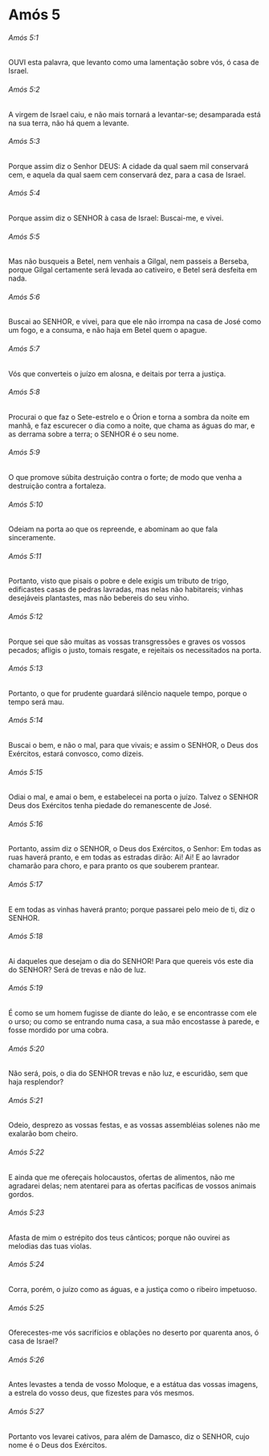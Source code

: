 # Amós 5

###### Amós 5:1

OUVI esta palavra, que levanto como uma lamentação sobre vós, ó casa de Israel.

###### Amós 5:2

A virgem de Israel caiu, e não mais tornará a levantar-se; desamparada está na sua terra, não há quem a levante.

###### Amós 5:3

Porque assim diz o Senhor DEUS: A cidade da qual saem mil conservará cem, e aquela da qual saem cem conservará dez, para a casa de Israel.

###### Amós 5:4

Porque assim diz o SENHOR à casa de Israel: Buscai-me, e vivei.

###### Amós 5:5

Mas não busqueis a Betel, nem venhais a Gilgal, nem passeis a Berseba, porque Gilgal certamente será levada ao cativeiro, e Betel será desfeita em nada.

###### Amós 5:6

Buscai ao SENHOR, e vivei, para que ele não irrompa na casa de José como um fogo, e a consuma, e não haja em Betel quem o apague.

###### Amós 5:7

Vós que converteis o juízo em alosna, e deitais por terra a justiça.

###### Amós 5:8

Procurai o que faz o Sete-estrelo e o Órion e torna a sombra da noite em manhã, e faz escurecer o dia como a noite, que chama as águas do mar, e as derrama sobre a terra; o SENHOR é o seu nome.

###### Amós 5:9

O que promove súbita destruição contra o forte; de modo que venha a destruição contra a fortaleza.

###### Amós 5:10

Odeiam na porta ao que os repreende, e abominam ao que fala sinceramente.

###### Amós 5:11

Portanto, visto que pisais o pobre e dele exigis um tributo de trigo, edificastes casas de pedras lavradas, mas nelas não habitareis; vinhas desejáveis plantastes, mas não bebereis do seu vinho.

###### Amós 5:12

Porque sei que são muitas as vossas transgressões e graves os vossos pecados; afligis o justo, tomais resgate, e rejeitais os necessitados na porta.

###### Amós 5:13

Portanto, o que for prudente guardará silêncio naquele tempo, porque o tempo será mau.

###### Amós 5:14

Buscai o bem, e não o mal, para que vivais; e assim o SENHOR, o Deus dos Exércitos, estará convosco, como dizeis.

###### Amós 5:15

Odiai o mal, e amai o bem, e estabelecei na porta o juízo. Talvez o SENHOR Deus dos Exércitos tenha piedade do remanescente de José.

###### Amós 5:16

Portanto, assim diz o SENHOR, o Deus dos Exércitos, o Senhor: Em todas as ruas haverá pranto, e em todas as estradas dirão: Ai! Ai! E ao lavrador chamarão para choro, e para pranto os que souberem prantear.

###### Amós 5:17

E em todas as vinhas haverá pranto; porque passarei pelo meio de ti, diz o SENHOR.

###### Amós 5:18

Ai daqueles que desejam o dia do SENHOR! Para que quereis vós este dia do SENHOR? Será de trevas e não de luz.

###### Amós 5:19

É como se um homem fugisse de diante do leão, e se encontrasse com ele o urso; ou como se entrando numa casa, a sua mão encostasse à parede, e fosse mordido por uma cobra.

###### Amós 5:20

Não será, pois, o dia do SENHOR trevas e não luz, e escuridão, sem que haja resplendor?

###### Amós 5:21

Odeio, desprezo as vossas festas, e as vossas assembléias solenes não me exalarão bom cheiro.

###### Amós 5:22

E ainda que me ofereçais holocaustos, ofertas de alimentos, não me agradarei delas; nem atentarei para as ofertas pacíficas de vossos animais gordos.

###### Amós 5:23

Afasta de mim o estrépito dos teus cânticos; porque não ouvirei as melodias das tuas violas.

###### Amós 5:24

Corra, porém, o juízo como as águas, e a justiça como o ribeiro impetuoso.

###### Amós 5:25

Oferecestes-me vós sacrifícios e oblações no deserto por quarenta anos, ó casa de Israel?

###### Amós 5:26

Antes levastes a tenda de vosso Moloque, e a estátua das vossas imagens, a estrela do vosso deus, que fizestes para vós mesmos.

###### Amós 5:27

Portanto vos levarei cativos, para além de Damasco, diz o SENHOR, cujo nome é o Deus dos Exércitos.

